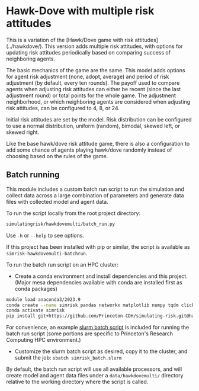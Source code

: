 # Hawk-Dove with multiple risk attitudes

This is a variation of the [Hawk/Dove game with risk attitudes]
(../hawkdove/). This version adds multiple risk attitudes, with options
for updating risk attitudes periodically based on comparing success of
neighboring agents.

The basic mechanics of the game are the same. This model adds options
for agent risk adjustment (none, adopt, average) and period of risk
adjustment (by default, every ten rounds). The payoff used to compare
agents when adjusting risk attitudes can either be recent (since the
last adjustment round) or total points for the whole game. The
adjustment neighborhood, or which neighboring agents are considered
when adjusting risk attitudes, can be configured to 4, 8, or 24.

Initial risk attitudes are set by the model. Risk distribution can
be configured to use a normal distribution, uniform (random), bimodal,
skewed left, or skewed right.

Like the base hawk/dove risk attitude game, there is also a
configuration to add some chance of agents playing hawk/dove randomly
instead of choosing based on the rules of the game.

## Batch running 

This module includes a custom batch run script to run the simulation and
collect data across a large combination of parameters and generate data
files with collected model and agent data.

To run the script locally from the root project directory:
```sh
simulatingrisk/hawkdovemulti/batch_run.py
```
Use `-h` or `--help` to see options.

If this project has been installed with pip or similar, the script is 
available as `simrisk-hawkdovemulti-batchrun`.

To run the batch run script on an HPC cluster:

- Create a conda environment and install dependencies and this project.
  (Major mesa dependencies available with conda are installed first as
  conda packages)

```sh
module load anaconda3/2023.9
conda create --name simrisk pandas networkx matplotlib numpy tqdm click
conda activate simrisk
pip install git+https://github.com/Princeton-CDH/simulating-risk.git@hawkdove-batchrun
```
For convenience, an example [slurm batch script](simrisk_batch.slurm) is
included for running the batch run script (some portions are
specific to Princeton's Research Computing HPC environment.) 

- Customize the slurm batch script as desired, copy it to the cluster, and submit
the job: `sbatch simrisk_batch.slurm`

By default, the batch run script will use all available processors, and will
create model and agent data files under a `data/hawkdovemulti/` directory
relative to the working directory where the script is called. 




